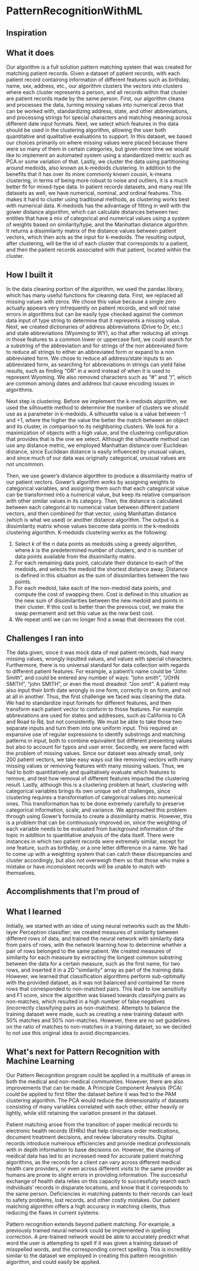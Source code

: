 # PatternRecognitionWithML

## Inspiration

## What it does
Our algorithm is a full solution pattern matching system that was created for matching patient records. Given a dataset of patient records, with each patient record containing information of different features such as birthday, name, sex, address, etc., our algorithm clusters the vectors into clusters where each cluster represents a person, and all records within that cluster are patient records made by the same person. First, our algorithm cleans and processes the data, turning missing values into numerical zeros that can be worked with, standardizing address, state, and other abbreviations, and processing strings for special characters and matching meaning across different date input formats. Next, we select which features in the data should be used in the clustering algorithm, allowing the user both quantitative and qualitative evaluations to support. In this dataset, we based our choices primarily on where missing values were placed because there were so many of them in certain categories, but given more time we would like to implement an automated system using a standardized metric such as PCA or some variation of that. Lastly, we cluster the data using partitioning around medoids, also known as k-medoids clustering. In addition to the benefits that it has over its more commonly known cousin, k-means clustering, in terms of being more robust to noise and outliers, it is a much better fit for mixed-type data. In patient records datasets, and many real life datasets as well, we have numerical, nominal, and ordinal features. This makes it hard to cluster using traditional methods, as clustering works best with numerical data. K-medoids has the advantage of fitting in well with the gower distance algorithm, which can calculate distances between two entities that have a mix of categorical and numerical values using a system of weights based on similarity/type, and the Manhattan distance algorithm. It returns a dissimilarity matrix of the distance values between patient vectors, which then acts as the input for k-medoids. The resulting output, after clustering, will be the id of each cluster that corresponds to a patient, and then the patient records associated with that patient, located within the cluster. 

## How I built it
In the data cleaning portion of the algorithm, we used the pandas library, which has many useful functions for cleaning data. First, we replaced all missing values with zeros. We chose this value because a single zero actually appears very infrequently on patient records, and will not raise errors in algorithms but can be easily type checked against the common data input of type string to determine that it represents a missing value. Next, we created dictionaries of address abbreviations (Drive to Dr, etc.) and state abbreviations (Wyoming to WY), so that after reducing all strings in those features to a common lower or uppercase font, we could search for a substring of the abbreviation and for strings of the non abbreviated form to reduce all strings to either an abbreviated form or expand to a non abbreviated form. We chose to reduce all address/state inputs to an abbreviated form, as searching for abbreviations in strings can yield false results, such as finding “OR” in a word instead of when it is used to represent Wyoming. We also removed characters such as “#” and “/”, which are common among dates and address but cause encoding issues in algorithms. 

Next step is clustering. Before we implement the k-medoids algorithm, we used the silhouette method to determine the number of clusters we should use as a parameter in k-medoids. A silhouette value is a value between -1 and +1, where the higher the value the better the match between an object and its cluster, in comparison to its neighboring clusters. We look for a maximization of objects with a high value, and the clustering configuration that provides that is the one we select. Although the silhouette method can use any distance metric, we employed Manhattan distance over Euclidean distance, since Euclidean distance is easily influenced by unusual values, and since much of our data was originally categorical, unusual values are not uncommon. 

Then, we use gower’s distance algorithm to produce a dissimilarity matrix of our patient vectors. Gower’s algorithm works by assigning weights to categorical variables, and assigning them such that each categorical value can be transformed into a numerical value, but keep its relative comparison with other similar values in its category. Then, the distance is calculated between each categorical to numerical value between different patient vectors, and then combined for that vector, using Manhattan distance (which is what we used) or another distance algorithm. The output is a dissimilarity matrix whose values become data points in the k-medoids clustering algorithm. K-medoids clustering works as the following:

1.	Select *k* of the *n* data points as medoids using a greedy algorithm, where *k* is the predetermined number of clusters, and *n* is number of data points available from the dissimilarity matrix. 
2.	For each remaining data point, calculate their distance to each of the medoids, and selects the medoid the shortest distance away. Distance is defined in this situation as the sum of dissimilarities between the two points. 
3.	For each medoid, take each of the non-medoid data points, and compute the cost of swapping them. Cost is defined in this situation as the new sum of dissimilarities between the new medoid and points in their cluster. If this cost is better than the previous cost, we make the swap permanent and set this value as the new best cost. 
4.	We repeat until we can no longer find a swap that decreases the cost. 



## Challenges I ran into
The data given, since it was mock data of real patient records, had many missing values, wrongly inputted values, and values with special characters. Furthermore, there is no universal standard for data collection with regards to different patient features. For example, a patient’s name could be “John Smith”, and could be entered any number of ways: “john smith”, “JOHN SMITH”, “john SMITH”, or even the most dreaded: “Jon smit”. A patient may also input their birth date wrongly in one form, correctly in on form, and not at all in another. Thus, the first challenge we faced was cleaning the data. We had to standardize input formats for different features, and then transform each patient vector to conform to those features. For example abbreviations are used for states and addresses, such as California to CA and Road to Rd, but not consistently. We must be able to take those two separate inputs and turn them into one uniform input. This required an expansive use of regular expressions to identify substrings and matching patterns in input, both to combine equivalent but different presenting values but also to account for typos and user error. Secondly, we were faced with the problem of missing values. Since our dataset was already small, only 200 patient vectors, we take easy ways out like removing vectors with many missing values or removing features with many missing values. Thus, we had to both quantitatively and qualitatively evaluate which features to remove, and test how removal of different features impacted the clustering result. Lastly, although this is a clustering problem at heart, clustering with categorical variables brings its own unique set of challenges, since clustering requires a transformation of categorical values into numerical ones. This transformation has to be done extremely carefully to preserve categorical information, scale, and variance. We approached this problem through using Gower’s formula to create a dissimilarity matrix. However, this is a problem that can be continuously improved on, since the weighting of each variable needs to be evaluated from background information of the topic in addition to quantitative analysis of the data itself. There were instances in which two patient records were extremely similar, except for one feature, such as birthday, or a one letter difference in a name. We had to come up with a weighting system that can catch these discrepancies and cluster accordingly, but also not overweigh them so that those who make a mistake or have inconsistent records will be unable to match with themselves. 

## Accomplishments that I'm proud of


## What I learned
Initially, we started with an idea of using neural networks such as the Multi-layer Perceptron classifier; we created measures of similarity between different rows of data, and trained the neural network with similarity data from pairs of rows, with the network learning how to determine whether a pair of rows belonged to the same patient. We created measures of similarity for each measure by extracting the longest common substring between the data for a certain measure, such as the first name, for two rows, and inserted it in a 2D "similarity" array as part of the training data. However, we learned that classification algorithms perform sub-optimally with the provided dataset, as it was not balanced and contained far more rows that corresponded to non-matched pairs. This lead to low sensitivity and F1 score, since the algorithm was biased towards classifying pairs as non-matches, which resulted in a high number of false negatives (incorrectly classifying pairs as non-matches). Attempts to balance the training dataset were made, such as creating a new training dataset with 50% matches and 50% non-matches. However, there are no set guidelines on the ratio of matches to non-matches in a training dataset, so we decided to not use this original idea to avoid discrepancies. 


## What's next for Pattern Recognition with Machine Learning
Our Pattern Recognition program could be applied in a multitude of areas in both the medical and non-medical communities. However, there are also improvements that can be made. A Principle Component Analysis (PCA) could be applied to first filter the dataset before it was fed to the PAM clustering algorithm. The PCA would reduce the dimensionality of datasets consisting of many variables correlated with each other, either heavily or lightly, while still retaining the variation present in the dataset. 

Patient matching arose from the transition of paper medical records to electronic health records (EHRs) that help clinicians order medications, document treatment decisions, and review laboratory results. Digital records introduce numerous efficiencies and provide medical professionals with in depth information to base decisions on. However, the sharing of medical data has led to an increased need for accurate patient matching algorithms, as the records for a client can vary across different medical health care providers, or even across different visits to the same provider as humans are prone to slight errors in providing information. The successful exchange of health data relies on this capacity to successfully search each individuals’ records in disparate locations, and know that it corresponds to the same person. 
Deficiencies in matching patients to their records can lead to safety problems, lost records, and other costly mistakes. Our patient matching algorithm offers a high accuracy in matching clients, thus reducing the flaws in current systems. 

Pattern recognition extends beyond patient matching. For example, a previously trained neural network could be implemented in spelling correction. A pre-trained network would be able to accurately predict what word the user is attempting to spell if it was given a training dataset of misspelled words, and the corresponding correct spelling. This is incredibly similar to the dataset we employed in creating this pattern recognition algorithm, and could easily be applied. 
